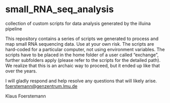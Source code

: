 # small_RNA_seq_analysis
collection of custom scripts for data analysis generated by the illuina pipeline

This repository contains a series of scripts we generated to process and map small RNA sequencing data. Use at your own risk.
The scripts are hard-coded for a particular computer, not using environment variables. The scripts have to be placed in the home folder of a user called “exchange”, further subfolders apply (please refer to the scripts for the detailed path). We realize that this is an archaic way to proceed, but it ended up like that over the years.

I will gladly respond and help resolve any questions that will likely arise. 
foerstemann@genzentrum.lmu.de

Klaus Foerstemann
